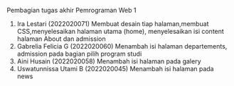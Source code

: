 Pembagian tugas akhir Pemrograman Web 1
1. Ira Lestari (2022020071) Membuat desain tiap halaman,membuat CSS,menyelesaikan halaman utama (home), menyelesaikan isi content halaman About dan admission
2. Gabrelia Felicia G (2022020060) Menambah isi halaman departements, admission pada bagian pilih program studi
3. Aini Husain (2022020058) Menambah isi halaman pada galery
4. Uswatunnissa Utami B (2022020045) Menambah isi halaman pada news
